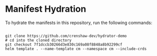 
# Manifest Hydration

To hydrate the manifests in this repository, run the following commands:

```shell

git clone https://github.com/crenshaw-dev/hydrator-demo
# cd into the cloned directory
git checkout 7f1dccb30266d3e830c169a08f8848a8b92299cf
helm template . --name-template cm --namespace cm --include-crds
```